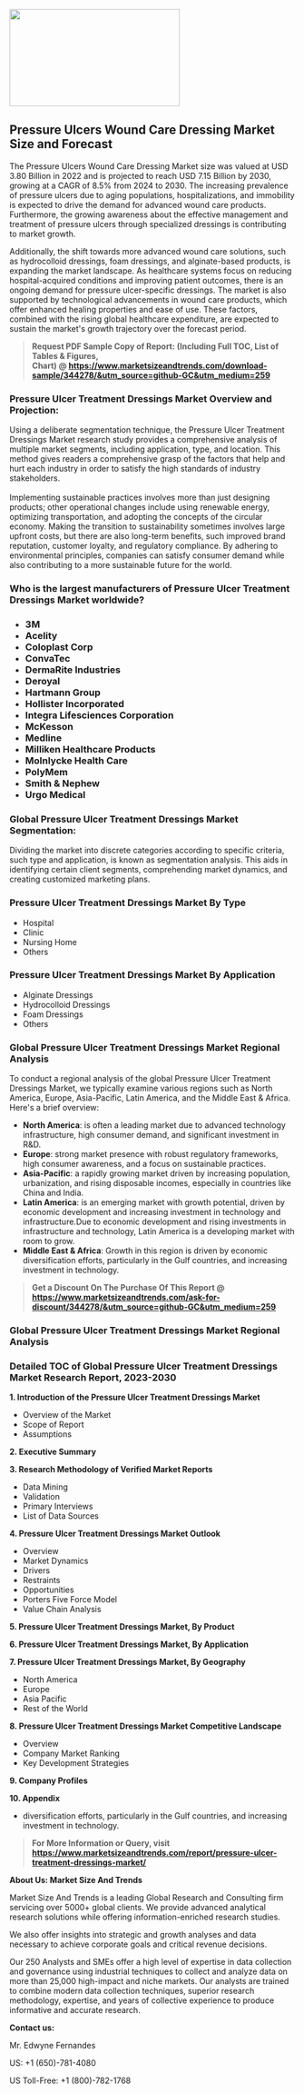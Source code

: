 <p><img class="alignnone size-medium wp-image-20088" src="https://ffe5etoiles.com/wp-content/uploads/2024/12/MST1-300x171.png" alt="" width="300" height="171" /></p><h2>Pressure Ulcers Wound Care Dressing Market Size and Forecast</h2><p>The Pressure Ulcers Wound Care Dressing Market size was valued at USD 3.80 Billion in 2022 and is projected to reach USD 7.15 Billion by 2030, growing at a CAGR of 8.5% from 2024 to 2030. The increasing prevalence of pressure ulcers due to aging populations, hospitalizations, and immobility is expected to drive the demand for advanced wound care products. Furthermore, the growing awareness about the effective management and treatment of pressure ulcers through specialized dressings is contributing to market growth.</p><p>Additionally, the shift towards more advanced wound care solutions, such as hydrocolloid dressings, foam dressings, and alginate-based products, is expanding the market landscape. As healthcare systems focus on reducing hospital-acquired conditions and improving patient outcomes, there is an ongoing demand for pressure ulcer-specific dressings. The market is also supported by technological advancements in wound care products, which offer enhanced healing properties and ease of use. These factors, combined with the rising global healthcare expenditure, are expected to sustain the market's growth trajectory over the forecast period.</p></p><blockquote id="" class=""><strong>Request PDF Sample Copy of Report: (Including Full TOC, List of Tables &amp; Figures, Chart)&nbsp;@&nbsp;<strong><a href="https://www.marketsizeandtrends.com/download-sample/344278/&utm_source=github-GC&utm_medium=259" target="_blank">https://www.marketsizeandtrends.com/download-sample/344278/&utm_source=github-GC&utm_medium=259</a></strong></strong></blockquote><h3 id="" class="">Pressure Ulcer Treatment Dressings Market&nbsp;Overview and Projection:</h3><p id="" class="">Using a deliberate segmentation technique, the Pressure Ulcer Treatment Dressings Market research study provides a comprehensive analysis of multiple market segments, including application, type, and location. This method gives readers a comprehensive grasp of the factors that help and hurt each industry in order to satisfy the high standards of industry stakeholders. <br /> <br />Implementing sustainable practices involves more than just designing products; other operational changes include using renewable energy, optimizing transportation, and adopting the concepts of the circular economy. Making the transition to sustainability sometimes involves large upfront costs, but there are also long-term benefits, such improved brand reputation, customer loyalty, and regulatory compliance. By adhering to environmental principles, companies can satisfy consumer demand while also contributing to a more sustainable future for the world.</p><h3 id="" class="">Who is the largest manufacturers of&nbsp;Pressure Ulcer Treatment Dressings Market worldwide?</h3><h3 class=""><p><ul><li>3M </li><li> Acelity </li><li> Coloplast Corp </li><li> ConvaTec </li><li> DermaRite Industries </li><li> Deroyal </li><li> Hartmann Group </li><li> Hollister Incorporated </li><li> Integra Lifesciences Corporation </li><li> McKesson </li><li> Medline </li><li> Milliken Healthcare Products </li><li> Molnlycke Health Care </li><li> PolyMem </li><li> Smith & Nephew </li><li> Urgo Medical</li></ul></p></h3><h3 id="" class="">Global&nbsp;Pressure Ulcer Treatment Dressings Market Segmentation:</h3><p id="" class="">Dividing the market into discrete categories according to specific criteria, such type and application, is known as segmentation analysis. This aids in identifying certain client segments, comprehending market dynamics, and creating customized marketing plans.</p><h3 id="" class="">Pressure Ulcer Treatment Dressings Market&nbsp;By Type</h3><p><p><ul><li>Hospital</li><li> Clinic</li><li> Nursing Home</li><li> Others</p></li></ul></p></p><h3 id="" class="">Pressure Ulcer Treatment Dressings Market&nbsp;By Application</h3><p class=""><p><ul><li>Alginate Dressings</li><li> Hydrocolloid Dressings</li><li> Foam Dressings</li><li> Others</li></ul></p></p><h3 id="" class="">Global Pressure Ulcer Treatment Dressings Market Regional Analysis</h3><p id="" class="">To conduct a regional analysis of the global Pressure Ulcer Treatment Dressings Market, we typically examine various regions such as North America, Europe, Asia-Pacific, Latin America, and the Middle East &amp; Africa. Here's a brief overview:</p><ul><li><strong>North America</strong>: is often a leading market due to advanced technology infrastructure, high consumer demand, and significant investment in R&amp;D.</li><li><strong>Europe</strong>: strong market presence with robust regulatory frameworks, high consumer awareness, and a focus on sustainable practices.</li><li><strong>Asia-Pacific</strong>: a rapidly growing market driven by increasing population, urbanization, and rising disposable incomes, especially in countries like China and India.</li><li><strong>Latin America</strong>: is an emerging market with growth potential, driven by economic development and increasing investment in technology and infrastructure.Due to economic development and rising investments in infrastructure and technology, Latin America is a developing market with room to grow.</li><li><strong>Middle East &amp; Africa</strong>: Growth in this region is driven by economic diversification efforts, particularly in the Gulf countries, and increasing investment in technology.</li></ul><blockquote id="" class=""><strong>Get a Discount On The Purchase Of This Report @ <strong><a href="https://www.marketsizeandtrends.com/ask-for-discount/344278/&utm_source=github-GC&utm_medium=259" target="_blank">https://www.marketsizeandtrends.com/ask-for-discount/344278/&utm_source=github-GC&utm_medium=259</a></strong></strong></blockquote><h3 id="" class="">Global Pressure Ulcer Treatment Dressings Market Regional Analysis</h3><h3 id="" class="">Detailed TOC of Global Pressure Ulcer Treatment Dressings Market Research Report, 2023-2030</h3><p id="" class=""><strong>1. Introduction of the Pressure Ulcer Treatment Dressings Market</strong></p><ul><li>Overview of the Market</li><li>Scope of Report</li><li>Assumptions</li></ul><p id="" class=""><strong>2. Executive Summary</strong></p><p id="" class=""><strong>3. Research Methodology of Verified Market Reports</strong></p><ul><li>Data Mining</li><li>Validation</li><li>Primary Interviews</li><li>List of Data Sources</li></ul><p id="" class=""><strong>4. Pressure Ulcer Treatment Dressings Market Outlook</strong></p><ul><li>Overview</li><li>Market Dynamics</li><li>Drivers</li><li>Restraints</li><li>Opportunities</li><li>Porters Five Force Model</li><li>Value Chain Analysis</li></ul><p id="" class=""><strong>5. Pressure Ulcer Treatment Dressings Market, By Product</strong></p><p id="" class=""><strong>6. Pressure Ulcer Treatment Dressings Market, By Application</strong></p><p id="" class=""><strong>7. Pressure Ulcer Treatment Dressings Market, By Geography</strong></p><ul><li>North America</li><li>Europe</li><li>Asia Pacific</li><li>Rest of the World</li></ul><p id="" class=""><strong>8. Pressure Ulcer Treatment Dressings Market Competitive Landscape</strong></p><ul><li>Overview</li><li>Company Market Ranking</li><li>Key Development Strategies</li></ul><p id="" class=""><strong>9. Company Profiles</strong></p><p id="" class=""><strong>10. Appendix</strong></p><ul><li>diversification efforts, particularly in the Gulf countries, and increasing investment in technology.</li></ul><blockquote id="" class=""><strong>For More Information or Query, visit <strong><strong><a href="https://www.marketsizeandtrends.com/report/pressure-ulcer-treatment-dressings-market/" target="_blank">https://www.marketsizeandtrends.com/report/pressure-ulcer-treatment-dressings-market/</a></strong></strong></strong></blockquote><p id="" class=""><strong>About Us: Market Size And Trends</strong></p><p id="" class="">Market Size And Trends is a leading Global Research and Consulting firm servicing over 5000+ global clients. We provide advanced analytical research solutions while offering information-enriched research studies.</p><p id="" class="">We also offer insights into strategic and growth analyses and data necessary to achieve corporate goals and critical revenue decisions.</p><p id="" class="">Our 250 Analysts and SMEs offer a high level of expertise in data collection and governance using industrial techniques to collect and analyze data on more than 25,000 high-impact and niche markets. Our analysts are trained to combine modern data collection techniques, superior research methodology, expertise, and years of collective experience to produce informative and accurate research.</p><p id="" class=""><strong>Contact us:</strong></p><p id="" class="">Mr. Edwyne Fernandes</p><p id="" class="">US: +1 (650)-781-4080</p><p id="" class="">US Toll-Free: +1 (800)-782-1768</p>
